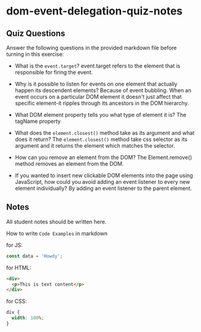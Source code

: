 # dom-event-delegation-quiz-notes

## Quiz Questions

Answer the following questions in the provided markdown file before turning in this exercise:

- What is the `event.target`?
  event.target refers to the element that is responsible for firing the event.

- Why is it possible to listen for events on one element that actually happen its descendent elements?
  Because of event bubbling. When an event occurs on a particular DOM element it doesn't just affect that specific element-it ripples through its ancestors in the DOM hierarchy.

- What DOM element property tells you what type of element it is?
  The tagName property

- What does the `element.closest()` method take as its argument and what does it return?
  The `element.closest()` method take css selector as its argument and it returns the element which matches the selector.

- How can you remove an element from the DOM?
  The Element.remove() method removes an element from the DOM.

- If you wanted to insert new clickable DOM elements into the page using JavaScript, how could you avoid adding an event listener to every new element individually?
  By adding an event listener to the parent element.

## Notes

All student notes should be written here.

How to write `Code Examples` in markdown

for JS:

```javascript
const data = 'Howdy';
```

for HTML:

```html
<div>
  <p>This is text content</p>
</div>
```

for CSS:

```css
div {
  width: 100%;
}
```
